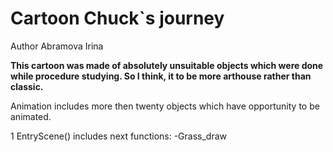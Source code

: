 # Cartoon Chuck`s journey
Author Abramova Irina

**This cartoon was made of absolutely unsuitable objects which were done while procedure studying.
So I think, it to be more arthouse rather than classic.**


Animation includes more then twenty objects which have opportunity to be animated.

1 EntryScene() includes next functions:
-Grass_draw
